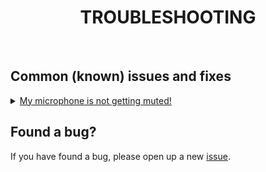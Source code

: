 <h1 align="center">TROUBLESHOOTING</h1>
</br>

## Common (known) issues and fixes

<details><summary><ins>My microphone is not getting muted!</summary><b>
</br>
The program currently only mutes the default microphone set in the sound control panel.</br>
Double-check and make sure your microphone is set as default!</br></br>
However, if your microphone is already set as default, try running the software as admin and making sure that Windows gave Mutifier access to your microphone.
</br>
</br>
<img src="https://github.com/TorniX0/Mutifier/raw/main/winMic.PNG" width="630.4" height="505.6">
</br>
</br>
If the issue still persists, this might fall into the bug category, so please open a new issue.
</b></details>

## Found a bug?
If you have found a bug, please open up a new [issue](https://github.com/TorniX0/Mutifier/issues/new?assignees=&labels=bug&template=bug_report.md&title=%5BBug%5D).
